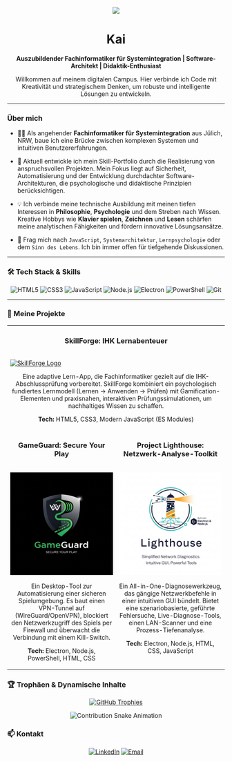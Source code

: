 <p align="center">
  <a href="https://github.com/nakzyhyh">
    <img src="https://raw.githubusercontent.com/MartinHeinz/MartinHeinz/master/wave.gif" width="30px">
  </a>
</p>

<h1 align="center">
  Kai 
</h1>

<p align="center">
  <strong>Auszubildender Fachinformatiker für Systemintegration | Software-Architekt | Didaktik-Enthusiast</strong>
</p>

<p align="center">
  Willkommen auf meinem digitalen Campus. Hier verbinde ich Code mit Kreativität und strategischem Denken, um robuste und intelligente Lösungen zu entwickeln.
</p>

---

### Über mich

- 👨‍💻 Als angehender **Fachinformatiker für Systemintegration** aus Jülich, NRW, baue ich eine Brücke zwischen komplexen Systemen und intuitiven Benutzererfahrungen.

- 🚀 Aktuell entwickle ich mein Skill-Portfolio durch die Realisierung von anspruchsvollen Projekten. Mein Fokus liegt auf Sicherheit, Automatisierung und der Entwicklung durchdachter Software-Architekturen, die psychologische und didaktische Prinzipien berücksichtigen.

- 💡 Ich verbinde meine technische Ausbildung mit meinen tiefen Interessen in **Philosophie**, **Psychologie** und dem Streben nach Wissen. Kreative Hobbys wie **Klavier spielen**, **Zeichnen** und **Lesen** schärfen meine analytischen Fähigkeiten und fördern innovative Lösungsansätze.

- 💬 Frag mich nach `JavaScript`, `Systemarchitektur`, `Lernpsychologie` oder dem `Sinn des Lebens`. Ich bin immer offen für tiefgehende Diskussionen.

---

### 🛠️ Tech Stack & Skills

<p align="center">
  <img src="https://img.shields.io/badge/HTML5-E34F26?style=for-the-badge&logo=html5&logoColor=white" alt="HTML5"/>
  <img src="https://img.shields.io/badge/CSS3-1572B6?style=for-the-badge&logo=css3&logoColor=white" alt="CSS3"/>
  <img src="https://img.shields.io/badge/JavaScript-F7DF1E?style=for-the-badge&logo=javascript&logoColor=black" alt="JavaScript"/>
  <img src="https://img.shields.io/badge/Node.js-339933?style=for-the-badge&logo=nodedotjs&logoColor=white" alt="Node.js"/>
  <img src="https://img.shields.io/badge/Electron-47848F?style=for-the-badge&logo=electron&logoColor=white" alt="Electron"/>
  <img src="https://img.shields.io/badge/PowerShell-5391FE?style=for-the-badge&logo=powershell&logoColor=white" alt="PowerShell"/>
  <img src="https://img.shields.io/badge/Git-F05032?style=for-the-badge&logo=git&logoColor=white" alt="Git"/>
</p>

---

### 🚀 Meine Projekte

<table>
  <tr>
    <td colspan="2">
      <h3 align="center">SkillForge: IHK Lernabenteuer</h3>
      <br />
      <a href="DEIN_LINK_ZUM_SKILLFORGE_REPO" target="_blank">
        <img src="data/skillforge_brand.png" alt="SkillForge Logo" />
      </a>
      <br />
      <p align="center">
        Eine adaptive Lern-App, die Fachinformatiker gezielt auf die IHK-Abschlussprüfung vorbereitet. SkillForge kombiniert ein psychologisch fundiertes Lernmodell (Lernen → Anwenden → Prüfen) mit Gamification-Elementen und praxisnahen, interaktiven Prüfungssimulationen, um nachhaltiges Wissen zu schaffen.
      </p>
      <p align="center">
        <strong>Tech:</strong> HTML5, CSS3, Modern JavaScript (ES Modules)
      </p>
    </td>
  </tr>
  <tr>
    <td width="50%" valign="top">
      <h3 align="center">GameGuard: Secure Your Play</h3>
      <br />
      <a href="DEIN_LINK_ZUM_GAMEGUARD_REPO" target="_blank">
        <img src="Assets/gglogo.png" alt="GameGuard Logo" />
      </a>
      <br />
      <p align="center">
        Ein Desktop-Tool zur Automatisierung einer sicheren Spielumgebung. Es baut einen VPN-Tunnel auf (WireGuard/OpenVPN), blockiert den Netzwerkzugriff des Spiels per Firewall und überwacht die Verbindung mit einem Kill-Switch.
      </p>
      <p align="center">
        <strong>Tech:</strong> Electron, Node.js, PowerShell, HTML, CSS
      </p>
    </td>
    <td width="50%" valign="top">
      <h3 align="center">Project Lighthouse: Netzwerk-Analyse-Toolkit</h3>
      <br />
      <a href="DEIN_LINK_ZUM_LIGHTHOUSE_REPO" target="_blank">
        <img src="Assets/lighthouse.png" alt="Project Lighthouse Logo" />
      </a>
      <br />
      <p align="center">
        Ein All-in-One-Diagnosewerkzeug, das gängige Netzwerkbefehle in einer intuitiven GUI bündelt. Bietet eine szenariobasierte, geführte Fehlersuche, Live-Diagnose-Tools, einen LAN-Scanner und eine Prozess-Tiefenanalyse.
      </p>
      <p align="center">
        <strong>Tech:</strong> Electron, Node.js, HTML, CSS, JavaScript
      </p>
    </td>
  </tr>
</table>

### 🏆 Trophäen & Dynamische Inhalte

<p align="center">
  <a href="https://github.com/ryo-ma/github-profile-trophy">
    <img src="https://github-profile-trophy.vercel.app/?username=nakzyhyh&theme=tokyonight&no-frame=true&no-bg=true&margin-w=15&margin-h=15" alt="GitHub Trophies"/>
  </a>
</p>

<p align="center">
  <img src="https://raw.githubusercontent.com/nakzyhyh/nakzyhyh/output/github-contribution-grid-snake.svg" alt="Contribution Snake Animation" />
</p>

### 📫 Kontakt

<p align="center">
  <a href="DEIN_LINKEDIN_PROFIL_LINK" target="_blank"><img src="https://img.shields.io/badge/LinkedIn-0077B5?style=for-the-badge&logo=linkedin&logoColor=white" alt="LinkedIn"></a>
  <a href="mailto:DEINE_EMAIL@example.com" target="_blank"><img src="https://img.shields.io/badge/Email-D14836?style=for-the-badge&logo=gmail&logoColor=white" alt="Email"></a>
</p>
